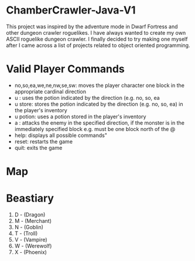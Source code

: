 # ChamberCrawler-Java-V1

This project was inspired by the adventure mode in Dwarf Fortress and other dungeon crawler roguelikes. I have always wanted to create my own ASCII roguelike dungeon crawler. I finally decided to try making one myself after I came across a list of projects related to object oriented programming.

# Valid Player Commands
* no,so,ea,we,ne,nw,se,sw: moves the player character one block in the appropriate cardinal direction
* u <direction>: uses the potion indicated by the direction (e.g. no, so, ea
* u <direction> store: stores the potion indicated by the direction (e.g. no, so, ea) in the player's inventory
* u potion: uses a potion stored in the player's inventory
* a <direction>: attacks the enemy in the specified direction, if the monster is in the immediately specified block e.g. must be one block north of the @ 
* help: displays all possible commands" 
* reset: restarts the game 
* quit: exits the game
  
# Map

# Beastiary
1. D - (Dragon)
2. M - (Merchant)
3. N - (Goblin)
4. T - (Troll)
5. V - (Vampire)
6. W - (Werewolf)
7. X - (Phoenix)
